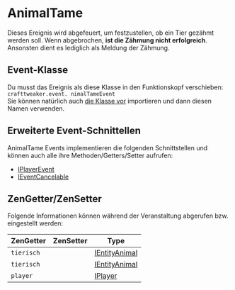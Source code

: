 # AnimalTame

Dieses Ereignis wird abgefeuert, um festzustellen, ob ein Tier gezähmt werden soll. Wenn abgebrochen, **ist die Zähmung nicht erfolgreich**. Ansonsten dient es lediglich als Meldung der Zähmung.

## Event-Klasse
Du musst das Ereignis als diese Klasse in den Funktionskopf verschieben:  
`crafttweaker.event. nimalTameEvent`  
Sie können natürlich auch [die Klasse vor](/AdvancedFunctions/Import/) importieren und dann diesen Namen verwenden.

## Erweiterte Event-Schnittellen
AnimalTame Events implementieren die folgenden Schnittstellen und können auch alle ihre Methoden/Getters/Setter aufrufen:

- [IPlayerEvent](/Vanilla/Events/Events/IPlayerEvent/)
- [IEventCancelable](/Vanilla/Events/Events/IEventCancelable/)


## ZenGetter/ZenSetter
Folgende Informationen können während der Veranstaltung abgerufen bzw. eingestellt werden:

| ZenGetter  | ZenSetter | Type                                              |
| ---------- | --------- | ------------------------------------------------- |
| `tierisch` |           | [IEntityAnimal](/Vanilla/Entities/IEntityAnimal/) |
| `tierisch` |           | [IEntityAnimal](/Vanilla/Entities/IEntityAnimal/) |
| `player`   |           | [IPlayer](/Vanilla/Players/IPlayer/)              |
